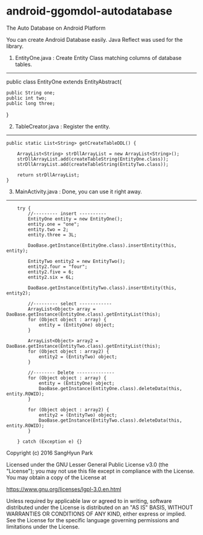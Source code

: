 # android-ggomdol-autodatabase

The Auto Database on Android Platform 

You can create Android Database easily. Java Reflect was used for the library.  

1. EntityOne.java : Create Entity Class matching columns of database tables.
---------------------------------------------------

public class EntityOne extends EntityAbstract{
	
	public String one;
	public int two;
	public long three;
}

2. TableCreator.java : Register the entity.
-------------------------------------------
	public static List<String> getCreateTableDDL() {

		ArrayList<String> strDllArrayList = new ArrayList<String>();
		strDllArrayList.add(createTableString(EntityOne.class));
		strDllArrayList.add(createTableString(EntityTwo.class));

		return strDllArrayList;		
	}

3. MainActivity.java : Done, you can use it right away.
----------------------

        try {
            //--------- insert ----------
            EntityOne entity = new EntityOne();
            entity.one = "one";
            entity.two = 2;
            entity.three = 3L;

            DaoBase.getInstance(EntityOne.class).insertEntity(this, entity);

            EntityTwo entity2 = new EntityTwo();
            entity2.four = "four";
            entity2.five = 6;
            entity2.six = 6L;

            DaoBase.getInstance(EntityTwo.class).insertEntity(this, entity2);

            //--------- select ------------
            ArrayList<Object> array = DaoBase.getInstance(EntityOne.class).getEntityList(this);
            for (Object object : array) {
                entity = (EntityOne) object;
            }

            ArrayList<Object> array2 = DaoBase.getInstance(EntityTwo.class).getEntityList(this);
            for (Object object : array2) {
                entity2 = (EntityTwo) object;
            }

            //-------- Delete --------------
            for (Object object : array) {
                entity = (EntityOne) object;
                DaoBase.getInstance(EntityOne.class).deleteData(this, entity.ROWID);
            }

            for (Object object : array2) {
                entity2 = (EntityTwo) object;
                DaoBase.getInstance(EntityTwo.class).deleteData(this, entity.ROWID);
            }

        } catch (Exception e) {}


Copyright (c) 2016 SangHyun Park

Licensed under the GNU Lesser General Public License v3.0 (the "License"); you may not use this file except in compliance with the License. You may obtain a copy of the License at

https://www.gnu.org/licenses/lgpl-3.0.en.html

Unless required by applicable law or agreed to in writing, software distributed under the License is distributed on an "AS IS" BASIS, WITHOUT WARRANTIES OR CONDITIONS OF ANY KIND, either express or implied. See the License for the specific language governing permissions and limitations under the License.
